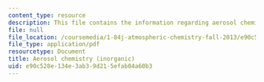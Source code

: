 ```yaml
---
content_type: resource
description: This file contains the information regarding aerosol chemistry-inorganic.
file: null
file_location: /coursemedia/1-84j-atmospheric-chemistry-fall-2013/e90c528e134e3ab39d215efab04a60b3_MIT1_84JF13_Lec19_inogacPrcls.pdf
file_type: application/pdf
resourcetype: Document
title: Aerosol chemistry (inorganic)
uid: e90c528e-134e-3ab3-9d21-5efab04a60b3
---
```

